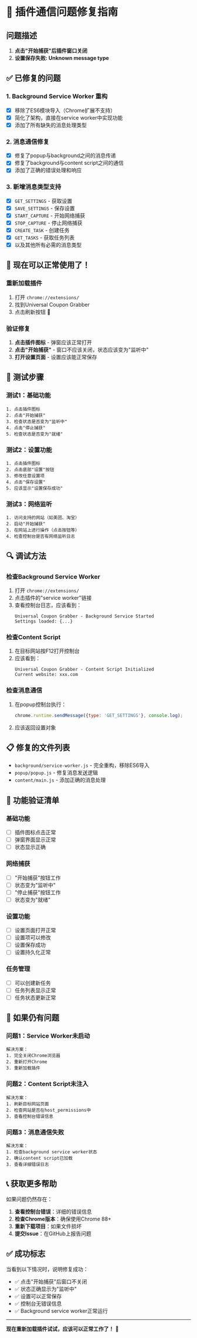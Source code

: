 # 🔧 插件通信问题修复指南

## 问题描述

1. **点击"开始捕获"后插件窗口关闭**
2. **设置保存失败: Unknown message type**

## ✅ 已修复的问题

### 1. Background Service Worker 重构
- [x] 移除了ES6模块导入（Chrome扩展不支持）
- [x] 简化了架构，直接在service worker中实现功能
- [x] 添加了所有缺失的消息处理类型

### 2. 消息通信修复
- [x] 修复了popup与background之间的消息传递
- [x] 修复了background与content script之间的通信
- [x] 添加了正确的错误处理和响应

### 3. 新增消息类型支持
- [x] `GET_SETTINGS` - 获取设置
- [x] `SAVE_SETTINGS` - 保存设置
- [x] `START_CAPTURE` - 开始网络捕获
- [x] `STOP_CAPTURE` - 停止网络捕获
- [x] `CREATE_TASK` - 创建任务
- [x] `GET_TASKS` - 获取任务列表
- [x] 以及其他所有必需的消息类型

## 🚀 现在可以正常使用了！

### 重新加载插件
1. 打开 `chrome://extensions/`
2. 找到Universal Coupon Grabber
3. 点击刷新按钮 🔄

### 验证修复
1. **点击插件图标** - 弹窗应该正常打开
2. **点击"开始捕获"** - 窗口不应该关闭，状态应该变为"监听中"
3. **打开设置页面** - 设置应该能正常保存

## 🧪 测试步骤

### 测试1：基础功能
```
1. 点击插件图标
2. 点击"开始捕获"
3. 检查状态是否变为"监听中"
4. 点击"停止捕获"
5. 检查状态是否变为"就绪"
```

### 测试2：设置功能
```
1. 点击插件图标
2. 点击底部"设置"按钮
3. 修改任意设置项
4. 点击"保存设置"
5. 应该显示"设置保存成功"
```

### 测试3：网络监听
```
1. 访问支持的网站（如美团、淘宝）
2. 启动"开始捕获"
3. 在网站上进行操作（点击按钮等）
4. 检查控制台是否有网络监听日志
```

## 🔍 调试方法

### 检查Background Service Worker
1. 打开 `chrome://extensions/`
2. 点击插件的"service worker"链接
3. 查看控制台日志，应该看到：
   ```
   Universal Coupon Grabber - Background Service Started
   Settings loaded: {...}
   ```

### 检查Content Script
1. 在目标网站按F12打开控制台
2. 应该看到：
   ```
   Universal Coupon Grabber - Content Script Initialized
   Current website: xxx.com
   ```

### 检查消息通信
1. 在popup控制台执行：
   ```javascript
   chrome.runtime.sendMessage({type: 'GET_SETTINGS'}, console.log);
   ```
2. 应该返回设置对象

## 📋 修复的文件列表

- `background/service-worker.js` - 完全重构，移除ES6导入
- `popup/popup.js` - 修复消息发送逻辑
- `content/main.js` - 添加正确的消息处理

## 🎯 功能验证清单

### 基础功能
- [ ] 插件图标点击正常
- [ ] 弹窗界面显示正常
- [ ] 状态显示正确

### 网络捕获
- [ ] "开始捕获"按钮工作
- [ ] 状态变为"监听中"
- [ ] "停止捕获"按钮工作
- [ ] 状态变为"就绪"

### 设置功能
- [ ] 设置页面打开正常
- [ ] 设置项可以修改
- [ ] 设置保存成功
- [ ] 设置持久化正常

### 任务管理
- [ ] 可以创建新任务
- [ ] 任务列表显示正常
- [ ] 任务状态更新正常

## 🚨 如果仍有问题

### 问题1：Service Worker未启动
```
解决方案：
1. 完全关闭Chrome浏览器
2. 重新打开Chrome
3. 重新加载插件
```

### 问题2：Content Script未注入
```
解决方案：
1. 刷新目标网站页面
2. 检查网站是否在host_permissions中
3. 查看控制台错误信息
```

### 问题3：消息通信失败
```
解决方案：
1. 检查background service worker状态
2. 确认content script已加载
3. 查看详细错误日志
```

## 📞 获取更多帮助

如果问题仍然存在：

1. **查看控制台错误**：详细的错误信息
2. **检查Chrome版本**：确保使用Chrome 88+
3. **重新下载项目**：如果文件损坏
4. **提交Issue**：在GitHub上报告问题

## ✅ 成功标志

当看到以下情况时，说明修复成功：

- ✅ 点击"开始捕获"后窗口不关闭
- ✅ 状态正确显示为"监听中"
- ✅ 设置可以正常保存
- ✅ 控制台无错误信息
- ✅ Background service worker正常运行

---

**现在重新加载插件试试，应该可以正常工作了！** 🚀
